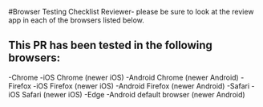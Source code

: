 #Browser Testing Checklist
Reviewer- please be sure to look at the review app in each of the browsers listed below. 

## This PR has been tested in the following browsers: 
-Chrome
-iOS Chrome (newer iOS)
-Android Chrome (newer Android)
-Firefox
-iOS Firefox (newer iOS)
-Android Firefox (newer Android)
-Safari
-iOS Safari (newer iOS)
-Edge
-Android default browser (newer Android)


